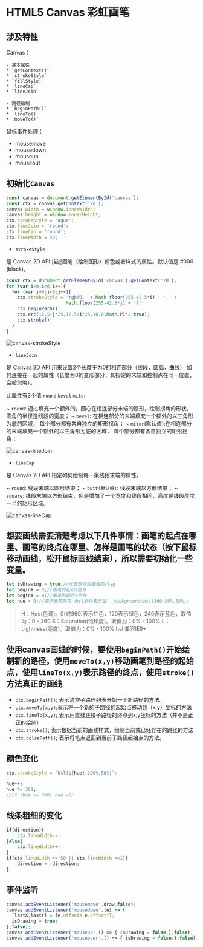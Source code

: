 # HTML5 Canvas 彩虹画笔

## 涉及特性

Canvas：

    - 基本属性
    * `getContext()`
    * `strokeStyle`
    * `fillStyle`
    * `lineCap`
    * `lineJoin`

    - 路径绘制
    * `beginPath()`
    * `lineTo()`
    * `moveTo()`

鼠标事件处理：

* mousemove
* mousedown
* mouseup
* mouseout

## 初始化`Canvas`

```js
const canvas = document.getElementById('canvas');
const ctx = canvas.getContext('2d');
canvas.width = window.innerWidth;
canvas.height = window.innerHeight;
ctx.strokeStyle = 'aqua';
ctx.lineJoin = 'round';
ctx.lineCap = 'round';
ctx.lineWidth = 50;
```

* `strokeStyle`

是 Canvas 2D API 描述画笔（绘制图形）颜色或者样式的属性。默认值是 #000 (black)。

```js
const ctx = document.getElementById('canvas').getContext('2d');
for (var i=0;i<6;i++){
  for (var j=0;j<6;j++){
    ctx.strokeStyle = 'rgb(0,' + Math.floor(255-42.5*i) + ',' +
                      Math.floor(255-42.5*j) + ')';
    ctx.beginPath();
    ctx.arc(12.5+j*25,12.5+i*25,10,0,Math.PI*2,true);
    ctx.stroke();
  }
}
```

![canvas-strokeStyle](https://mdn.mozillademos.org/files/253/Canvas_strokestyle.png)

* `lineJoin`

是 Canvas 2D API 用来设置2个长度不为0的相连部分（线段，圆弧，曲线）
如何连接在一起的属性（长度为0的变形部分，其指定的末端和控制点在同一位置，会被忽略）。

此属性有3个值 `round` `bevel` `miter`

~ `round`: 通过填充一个额外的，圆心在相连部分末端的扇形，绘制拐角的形状。 圆角的半径是线段的宽度；
~ `bevel`: 在相连部分的末端填充一个额外的以三角形为底的区域， 每个部分都有各自独立的矩形拐角；
~ `miter`(默认值):在相连部分的末端填充一个额外的以三角形为底的区域， 每个部分都有各自独立的矩形拐角；

![canvas-lineJoin](https://mdn.mozillademos.org/files/237/Canvas_linejoin.png)

* `lineCap`

是 Canvas 2D API 指定如何绘制每一条线段末端的属性。

~ `round`: 线段末端以圆形结束；
~ `butt(默认值)`: 线段末端以方形结束；
~ `square`: 线段末端以方形结束，但是增加了一个宽度和线段相同，高度是线段厚度一半的矩形区域。

![canvas-lineCap](https://mdn.mozillademos.org/files/236/Canvas_linecap.png)

## 想要画线需要清楚考虑以下几件事情：画笔的起点在哪里、画笔的终点在哪里、怎样是画笔的状态（按下鼠标移动画线，松开鼠标画线结束），所以需要初始化一些变量。

```js
let isDrawing = true;//代表是否在画线的flag
let beginX = 0;//画笔的起点X坐标
let beginY = 0;//画笔的起点Y坐标
let hue = 0;//表示画笔颜色（hsl颜色表示法） background:hsl(360,50%,50%);

```

> H：Hue(色调)。0(或360)表示红色，120表示绿色，240表示蓝色，取值为：0 - 360
> S：Saturation(饱和度)。取值为：0% - 100%
> L：Lightness(亮度)。取值为：0% - 100%
> hsl 兼容IE9+

## 使用canvas画线的时候，要使用`beginPath()`开始绘制新的路径，使用`moveTo(x,y)`移动画笔到路径的起始点，使用`lineTo(x,y)`表示路径的终点，使用`stroke()`方法真正的画线

* `ctx.beginPath()`; 表示清空子路径列表开始一个新路径的方法。
* `ctx.moveTo(x,y)`;表示将一个新的子路径的起始点移动到（x,y）坐标的方法
* `ctx.lineTo(x,y)`; 表示用直线连接子路径的终点到x,y坐标的方法（并不是正正的绘制）
* `ctx.stroke()`;    表示根据当前的画线样式，绘制当前或已经存在的路径的方法
* `ctx.colsePath()`; 表示将笔点返回到当前子路径起始点的方法。

## 颜色变化

```js
ctx.strokeStyle = `hsl(${hue},100%,50%)`;

hue++;
hue %= 361;
//if (hue >= 360) hue =0;
```

## 线条粗细的变化

```js
if(direction){
    ctx.lineWidth--;
}else{
    ctx.lineWidth++;
}
if(ctx.lineWidth >= 50 || ctx.lineWidth <=1){
    direction = !direction;
}
```

## 事件监听

```js
canvas.addEventListener('mousemove',draw,false);
canvas.addEventListener('mousedown',(e) => {
  [lastX,lastY] = [e.offsetX,e.offsetY];
  isDrawing = true;
},false);
canvas.addEventListener('mouseup',() => { isDrawing = false;},false);
canvas.addEventListener('mouseover',() => { isDrawing = false;},false);
```